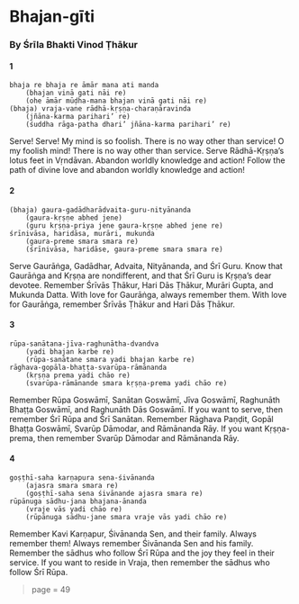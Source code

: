 # Bhajan-gīti

### By Śrīla Bhakti Vinod Ṭhākur

#### 1

    bhaja re bhaja re āmār mana ati manda
        (bhajan vinā gati nāi re)
        (ohe āmār mūḍha-mana bhajan vinā gati nāi re)
    (bhaja) vraja-vane rādhā-kṛṣṇa-charaṇāravinda
        (jñāna-karma parihari’ re)
        (śuddha rāga-patha dhari’ jñāna-karma parihari’ re)

Serve! Serve! My mind is so foolish. There is no way other than service! O my foolish mind! There is no way other than service. Serve Rādhā-Kṛṣṇa’s lotus feet in Vṛndāvan. Abandon worldly knowledge and action! Follow the path of divine love and abandon worldly knowledge and action!

#### 2

    (bhaja) gaura-gadādharādvaita-guru-nityānanda
        (gaura-kṛṣṇe abhed jene)
        (guru kṛṣṇa-priya jene gaura-kṛṣṇe abhed jene re)
    śrīnivāsa, haridāsa, murāri, mukunda
        (gaura-preme smara smara re)
        (śrīnivāsa, haridāse, gaura-preme smara smara re)

Serve Gaurāṅga, Gadādhar, Advaita, Nityānanda, and Śrī Guru. Know that Gaurāṅga and Kṛṣṇa are nondifferent, and that Śrī Guru is Kṛṣṇa’s dear devotee. Remember Śrīvās Ṭhākur, Hari Dās Ṭhākur, Murāri Gupta, and Mukunda Datta. With love for Gaurāṅga, always remember them. With love for Gaurāṅga, remember Śrīvās Ṭhākur and Hari Dās Ṭhākur.

#### 3

    rūpa-sanātana-jīva-raghunātha-dvandva
        (yadi bhajan karbe re)
        (rūpa-sanātane smara yadi bhajan karbe re)
    rāghava-gopāla-bhaṭṭa-svarūpa-rāmānanda
        (kṛṣṇa prema yadi chāo re)
        (svarūpa-rāmānande smara kṛṣṇa-prema yadi chāo re)

Remember Rūpa Goswāmī, Sanātan Goswāmī, Jīva Goswāmī, Raghunāth Bhaṭṭa Goswāmī, and Raghunāth Dās Goswāmī. If you want to serve, then remember Śrī Rūpa and Śrī Sanātan. Remember Rāghava Paṇḍit, Gopāl Bhaṭṭa Goswāmī, Svarūp Dāmodar, and Rāmānanda Rāy. If you want Kṛṣṇa-prema, then remember Svarūp Dāmodar and Rāmānanda Rāy.

#### 4

    goṣṭhī-saha karṇapura sena-śivānanda
        (ajasra smara smara re)
        (goṣṭhī-saha sena śivānande ajasra smara re)
    rūpānuga sādhu-jana bhajana-ānanda
        (vraje vās yadi chāo re)
        (rūpānuga sādhu-jane smara vraje vās yadi chāo re)

Remember Kavi Karṇapur, Śivānanda Sen, and their family. Always remember them! Always remember Śivānanda Sen and his family. Remember the sādhus who follow Śrī Rūpa and the joy they feel in their service. If you want to reside in Vraja, then remember the sādhus who follow Śrī Rūpa.


> page = 49
